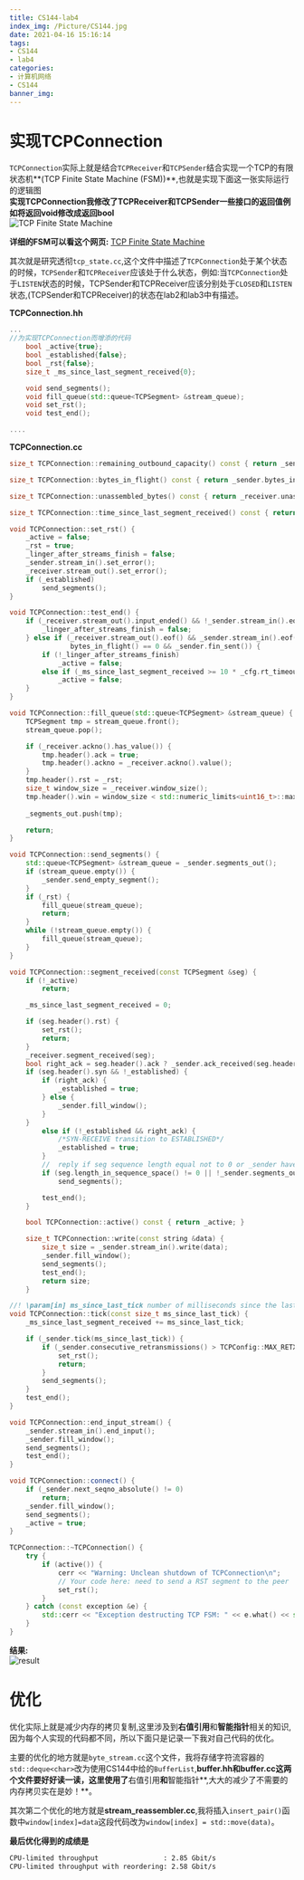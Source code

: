 ```yaml
---
title: CS144-lab4
index_img: /Picture/CS144.jpg
date: 2021-04-16 15:16:14
tags:
- CS144
- lab4
categories:
- 计算机网络
- CS144
banner_img:
---
```


# 实现TCPConnection
`TCPConnection`实际上就是结合`TCPReceiver`和`TCPSender`结合实现一个TCP的有限状态机**(TCP Finite State Machine (FSM))**,也就是实现下面这一张实际运行的逻辑图<br>
**实现TCPConnection我修改了TCPReceiver和TCPSender一些接口的返回值例如将返回void修改成返回bool**<br>
![TCP Finite State Machine ](tcpfsm.png)<br>

**详细的FSM可以看这个网页:** [TCP Finite State Machine](http://tcpipguide.com/free/t_TCPOperationalOverviewandtheTCPFiniteStateMachineF-2.htm)

其次就是研究透彻`tcp_state.cc`,这个文件中描述了`TCPConnection`处于某个状态的时候，`TCPSender`和`TCPReceiver`应该处于什么状态，例如:当`TCPConnection`处于`LISTEN`状态的时候，TCPSender和TCPReceiver应该分别处于`CLOSED`和`LISTEN`状态,(TCPSender和TCPReceiver)的状态在lab2和lab3中有描述。

**TCPConnection.hh**<br>
```C++
...
//为实现TCPConnection而增添的代码
    bool _active{true};
    bool _established{false};
    bool _rst{false};
    size_t _ms_since_last_segment_received{0};

    void send_segments();
    void fill_queue(std::queue<TCPSegment> &stream_queue);
    void set_rst();
    void test_end();

....
```

**TCPConnection.cc**<br>
```C++
size_t TCPConnection::remaining_outbound_capacity() const { return _sender.stream_in().remaining_capacity(); }

size_t TCPConnection::bytes_in_flight() const { return _sender.bytes_in_flight(); }

size_t TCPConnection::unassembled_bytes() const { return _receiver.unassembled_bytes(); }

size_t TCPConnection::time_since_last_segment_received() const { return _ms_since_last_segment_received; }

void TCPConnection::set_rst() {
    _active = false;
    _rst = true;
	_linger_after_streams_finish = false;
    _sender.stream_in().set_error();
    _receiver.stream_out().set_error();
    if (_established)
        send_segments();
}

void TCPConnection::test_end() {
    if (_receiver.stream_out().input_ended() && !_sender.stream_in().eof() && _sender.next_seqno_absolute() > 0) {
        _linger_after_streams_finish = false;
    } else if (_receiver.stream_out().eof() && _sender.stream_in().eof() && unassembled_bytes() == 0 &&
               bytes_in_flight() == 0 && _sender.fin_sent()) {
        if (!_linger_after_streams_finish)
            _active = false;
        else if (_ms_since_last_segment_received >= 10 * _cfg.rt_timeout)
            _active = false;
    }
}

void TCPConnection::fill_queue(std::queue<TCPSegment> &stream_queue) {
    TCPSegment tmp = stream_queue.front();
    stream_queue.pop();

    if (_receiver.ackno().has_value()) {
        tmp.header().ack = true;
        tmp.header().ackno = _receiver.ackno().value();
    }
	tmp.header().rst = _rst;
    size_t window_size = _receiver.window_size();
    tmp.header().win = window_size < std::numeric_limits<uint16_t>::max() ? static_cast<uint16_t>(window_size)
                                                                          : std::numeric_limits<uint16_t>::max();
    _segments_out.push(tmp);

    return;
}

void TCPConnection::send_segments() {
    std::queue<TCPSegment> &stream_queue = _sender.segments_out();
    if (stream_queue.empty()) {
        _sender.send_empty_segment();
    }
    if (_rst) {
        fill_queue(stream_queue);
        return;
    }
    while (!stream_queue.empty()) {
        fill_queue(stream_queue);
    }
}

void TCPConnection::segment_received(const TCPSegment &seg) {
    if (!_active)
        return;

    _ms_since_last_segment_received = 0;

    if (seg.header().rst) {
        set_rst();
        return;
    }
    _receiver.segment_received(seg);
    bool right_ack = seg.header().ack ? _sender.ack_received(seg.header().ackno, seg.header().win) : false;
    if (seg.header().syn && !_established) {
        if (right_ack) {
            _established = true;
        } else {
            _sender.fill_window();
        }
	}
        else if (!_established && right_ack) {
            /*SYN-RECEIVE transition to ESTABLISHED*/
            _established = true;
        }
        //  reply if seg sequence length equal not to 0 or _sender have segments want to send;
        if (seg.length_in_sequence_space() != 0 || !_sender.segments_out().empty())
            send_segments();

        test_end();
    }

    bool TCPConnection::active() const { return _active; }

    size_t TCPConnection::write(const string &data) {
        size_t size = _sender.stream_in().write(data);
        _sender.fill_window();
        send_segments();
        test_end();
        return size;
    }

//! \param[in] ms_since_last_tick number of milliseconds since the last call to this method
void TCPConnection::tick(const size_t ms_since_last_tick) {
    _ms_since_last_segment_received += ms_since_last_tick;

    if (_sender.tick(ms_since_last_tick)) {
        if (_sender.consecutive_retransmissions() > TCPConfig::MAX_RETX_ATTEMPTS) {
            set_rst();
            return;
        }
        send_segments();
    }
    test_end();
}

void TCPConnection::end_input_stream() {
    _sender.stream_in().end_input();
    _sender.fill_window();
    send_segments();
    test_end();
}

void TCPConnection::connect() {
    if (_sender.next_seqno_absolute() != 0)
        return;
    _sender.fill_window();
    send_segments();
    _active = true;
}

TCPConnection::~TCPConnection() {
    try {
        if (active()) {
            cerr << "Warning: Unclean shutdown of TCPConnection\n";
            // Your code here: need to send a RST segment to the peer
            set_rst();
        }
    } catch (const exception &e) {
        std::cerr << "Exception destructing TCP FSM: " << e.what() << std::endl;
    }
}
```
**结果:**<br>
![result](result.png)<br>
# 优化
优化实际上就是减少内存的拷贝复制,这里涉及到**右值引用**和**智能指针**相关的知识,因为每个人实现的代码都不同，所以下面只是记录一下我对自己代码的优化。<br>

主要的优化的地方就是`byte_stream.cc`这个文件，我将存储字符流容器的`std::deque<char>`改为使用CS144中给的`BufferList`,**buffer.hh和buffer.cc这两个文件要好好读一读，这里使用了**右值引用**和**智能指针**,大大的减少了不需要的内存拷贝实在是妙！**。<br>

其次第二个优化的地方就是**stream_reassembler.cc**,我将插入`insert_pair()`函数中`window[index]=data`这段代码改为`window[index] = std::move(data)`。<br>

**最后优化得到的成绩是**
```bash
CPU-limited throughput                : 2.85 Gbit/s
CPU-limited throughput with reordering: 2.58 Gbit/s
```
